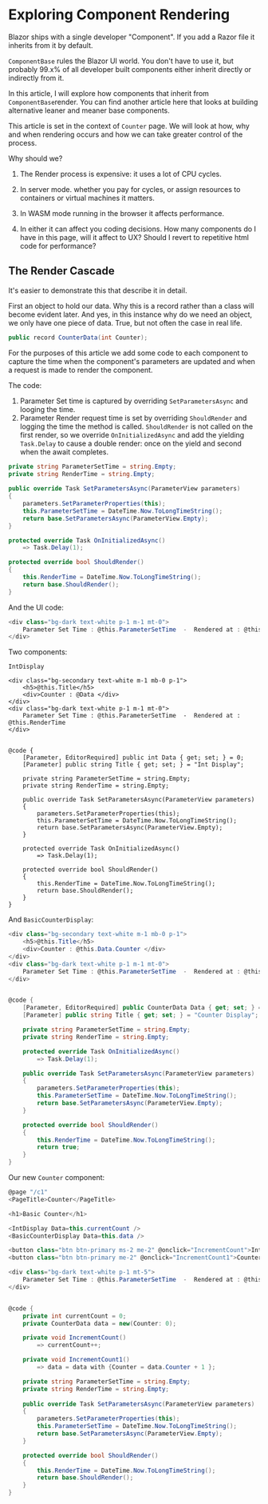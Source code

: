 ﻿# Exploring Component Rendering

Blazor ships with a single developer "Component".  If you add a Razor file it inherits from it by default.

`ComponentBase` rules the Blazor UI world.  You don't have to use it, but probably 99.x% of all developer built components either inherit directly or indirectly from it.

In this article, I will explore how components that inherit from `ComponentBase`render.  You can find another article here that looks at building alternative leaner and meaner base components.

This article is set in the context of `Counter` page.  We will look at how, why and when rendering occurs and how we can take greater control of the process.

Why should we?  

1. The Render process is expensive: it uses a lot of CPU cycles. 

2. In server mode. whether you pay for cycles, or assign resources to containers or virtual machines it matters.

3. In WASM mode running in the browser it affects performance.

4. In either it can affect you coding decisions.  How many components do I have in this page, will it affect to UX?  Should I revert to repetitive html code for performance? 

## The Render Cascade

It's easier to demonstrate this that describe it in detail.

First an object to hold our data.  Why this is a record rather than a class will become evident later.  And yes, in this instance why do we need an object, we only have one piece of data.  True, but not often the case in real life.

```csharp
public record CounterData(int Counter);
```

For the purposes of this article we add some code to each component to capture the time when the component's parameters are updated and when a request is made to render the component.

The code:

1. Parameter Set time is captured by overriding `SetParametersAsync` and looging the time.
2. Parameter Render request time is set by overriding `ShouldRender` and logging the time the method is called.  `ShouldRender` is not called on the first render, so we override `OnInitializedAsync` and add the yielding `Task.Delay` to cause a double render: once on the yield and second when the await completes.

```csharp
private string ParameterSetTime = string.Empty;
private string RenderTime = string.Empty;
    
public override Task SetParametersAsync(ParameterView parameters)
{
    parameters.SetParameterProperties(this);
    this.ParameterSetTime = DateTime.Now.ToLongTimeString();
    return base.SetParametersAsync(ParameterView.Empty);
}

protected override Task OnInitializedAsync()
    => Task.Delay(1);

protected override bool ShouldRender()
{
    this.RenderTime = DateTime.Now.ToLongTimeString();
    return base.ShouldRender();
}
```

And the UI code:

```csharp
<div class="bg-dark text-white p-1 m-1 mt-0">
    Parameter Set Time : @this.ParameterSetTime  -  Rendered at : @this.RenderTime
</div>
```

Two components:

`IntDisplay`

```caharp
<div class="bg-secondary text-white m-1 mb-0 p-1">
    <h5>@this.Title</h5>
    <div>Counter : @Data </div>
</div>
<div class="bg-dark text-white p-1 m-1 mt-0">
    Parameter Set Time : @this.ParameterSetTime  -  Rendered at : @this.RenderTime
</div>


@code {
    [Parameter, EditorRequired] public int Data { get; set; } = 0;
    [Parameter] public string Title { get; set; } = "Int Display";

    private string ParameterSetTime = string.Empty;
    private string RenderTime = string.Empty;

    public override Task SetParametersAsync(ParameterView parameters)
    {
        parameters.SetParameterProperties(this);
        this.ParameterSetTime = DateTime.Now.ToLongTimeString();
        return base.SetParametersAsync(ParameterView.Empty);
    }

    protected override Task OnInitializedAsync()
        => Task.Delay(1);

    protected override bool ShouldRender()
    {
        this.RenderTime = DateTime.Now.ToLongTimeString();
        return base.ShouldRender();
    }
}
```

And `BasicCounterDisplay`:

```csharp
<div class="bg-secondary text-white m-1 mb-0 p-1">
    <h5>@this.Title</h5>
    <div>Counter : @this.Data.Counter </div>
</div>
<div class="bg-dark text-white p-1 m-1 mt-0">
    Parameter Set Time : @this.ParameterSetTime  -  Rendered at : @this.RenderTime
</div>


@code {
    [Parameter, EditorRequired] public CounterData Data { get; set; } = new(Counter: 0);
    [Parameter] public string Title { get; set; } = "Counter Display";

    private string ParameterSetTime = string.Empty;
    private string RenderTime = string.Empty;

    protected override Task OnInitializedAsync()
        => Task.Delay(1);

    public override Task SetParametersAsync(ParameterView parameters)
    {
        parameters.SetParameterProperties(this);
        this.ParameterSetTime = DateTime.Now.ToLongTimeString();
        return base.SetParametersAsync(ParameterView.Empty);
    }

    protected override bool ShouldRender()
    {
        this.RenderTime = DateTime.Now.ToLongTimeString();
        return true;
    }
}
```

Our new `Counter` component:

```csharp
@page "/c1"
<PageTitle>Counter</PageTitle>

<h1>Basic Counter</h1>

<IntDisplay Data=this.currentCount />
<BasicCounterDisplay Data=this.data />

<button class="btn btn-primary ms-2 me-2" @onclick="IncrementCount">Int Counter</button>
<button class="btn btn-primary me-2" @onclick="IncrementCount1">Counter 1</button>

<div class="bg-dark text-white p-1 mt-5">
    Parameter Set Time : @this.ParameterSetTime  -  Rendered at : @this.RenderTime
</div>


@code {
    private int currentCount = 0;
    private CounterData data = new(Counter: 0);

    private void IncrementCount()
        => currentCount++;

    private void IncrementCount1()
        => data = data with {Counter = data.Counter + 1 };

    private string ParameterSetTime = string.Empty;
    private string RenderTime = string.Empty;
    
    public override Task SetParametersAsync(ParameterView parameters)
    {
        parameters.SetParameterProperties(this);
        this.ParameterSetTime = DateTime.Now.ToLongTimeString();
        return base.SetParametersAsync(ParameterView.Empty);
    }

    protected override bool ShouldRender()
    {
        this.RenderTime = DateTime.Now.ToLongTimeString();
        return base.ShouldRender();
    }
}
```

